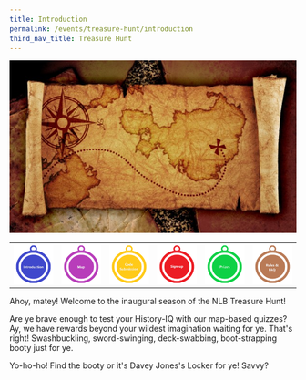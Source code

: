 ```yaml
---
title: Introduction
permalink: /events/treasure-hunt/introduction
third_nav_title: Treasure Hunt
---
```

![Alt text for image on Isomer site](/images/sample-treasure-hunt-landing-page-cover.jpg)

|  |  |  |  |  |  |
| :--------: | :--------: | :--------: | :--------: | :--------: | :--------: |
| [![Introduction](/images/sample-treasure-hunt-landing-introduction.png)](/events/treasure-hunt/introduction)| [![Map](/images/sample-treasure-hunt-landing-map.png)](/events/treasure-hunt/map)| [![Code Submission](/images/sample-treasure-hunt-landing-code-submission.png)](/events/treasure-hunt/code-submission)| [![Sign-up](/images/sample-treasure-hunt-landing-sign-up.png)](/events/treasure-hunt/isign-up)| [![Prizes](/images/sample-treasure-hunt-landing-prizes.png)](/events/treasure-hunt/prizes)| [![Rules & FAQ](/images/sample-treasure-hunt-landing-rules.png)](/events/treasure-hunt/rules-faq)|

Ahoy, matey! Welcome to the inaugural season of the NLB Treasure Hunt! 

Are ye brave enough to test your History-IQ with our map-based quizzes? Ay, we have rewards beyond your wildest imagination waiting for ye. That's right! Swashbuckling, sword-swinging, deck-swabbing, boot-strapping booty just for ye.

Yo-ho-ho! Find the booty or it's Davey Jones's Locker for ye! Savvy?